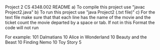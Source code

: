 Project 2 CS 4348.002 README
a) To compile this project use "javac Project2.java"
b) To run this project use "java Project2 (.txt file)"
c) For the text file make sure that that each line has the name of the movie
   and the ticket count the movie departed by a space or tab. If not in this 
   Format the code will not run

   For example:
   101 Dalmatians	   10
   Alice in Wonderland	   10
   Beauty and the Beast	   10
   Finding Nemo	   10
   Toy Story	   5
